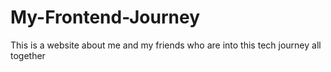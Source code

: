 # My-Frontend-Journey
This is a website about me and my friends who are into this tech journey all together
